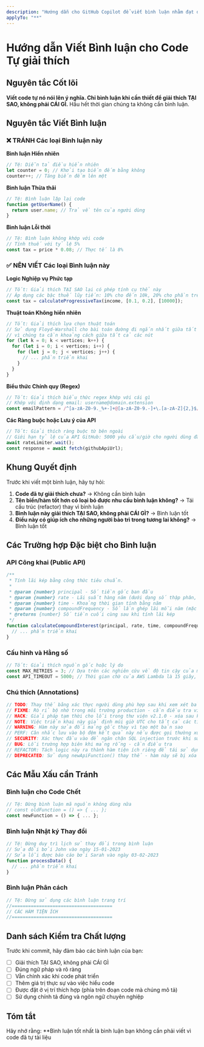 ```yaml
---
description: "Hướng dẫn cho GitHub Copilot để viết bình luận nhằm đạt được code tự giải thích với ít bình luận hơn. Các ví dụ bằng JavaScript nhưng nó sẽ hoạt động trên bất kỳ ngôn ngữ nào có bình luận."
applyTo: "**"
---
```


# Hướng dẫn Viết Bình luận cho Code Tự giải thích

## Nguyên tắc Cốt lõi

**Viết code tự nó nói lên ý nghĩa. Chỉ bình luận khi cần thiết để giải thích TẠI SAO, không phải CÁI GÌ.**
Hầu hết thời gian chúng ta không cần bình luận.

## Nguyên tắc Viết Bình luận

### ❌ TRÁNH Các loại Bình luận này

**Bình luận Hiển nhiên**

```javascript
// Tệ: Diễn tả điều hiển nhiên
let counter = 0; // Khởi tạo biến đếm bằng không
counter++; // Tăng biến đếm lên một
```

**Bình luận Thừa thãi**

```javascript
// Tệ: Bình luận lặp lại code
function getUserName() {
  return user.name; // Trả về tên của người dùng
}
```

**Bình luận Lỗi thời**

```javascript
// Tệ: Bình luận không khớp với code
// Tính thuế với tỷ lệ 5%
const tax = price * 0.08; // Thực tế là 8%
```

### ✅ NÊN VIẾT Các loại Bình luận này

**Logic Nghiệp vụ Phức tạp**

```javascript
// Tốt: Giải thích TẠI SAO lại có phép tính cụ thể này
// Áp dụng các bậc thuế lũy tiến: 10% cho đến 10k, 20% cho phần trên
const tax = calculateProgressiveTax(income, [0.1, 0.2], [10000]);
```

**Thuật toán Không hiển nhiên**

```javascript
// Tốt: Giải thích lựa chọn thuật toán
// Sử dụng Floyd-Warshall cho bài toán đường đi ngắn nhất giữa tất cả các cặp đỉnh
// vì chúng ta cần khoảng cách giữa tất cả các nút
for (let k = 0; k < vertices; k++) {
  for (let i = 0; i < vertices; i++) {
    for (let j = 0; j < vertices; j++) {
      // ... phần triển khai
    }
  }
}
```

**Biểu thức Chính quy (Regex)**

```javascript
// Tốt: Giải thích biểu thức regex khớp với cái gì
// Khớp với định dạng email: username@domain.extension
const emailPattern = /^[a-zA-Z0-9._%+-]+@[a-zA-Z0-9.-]+\.[a-zA-Z]{2,}$/;
```

**Các Ràng buộc hoặc Lưu ý của API**

```javascript
// Tốt: Giải thích ràng buộc từ bên ngoài
// Giới hạn tỷ lệ của API GitHub: 5000 yêu cầu/giờ cho người dùng đã xác thực
await rateLimiter.wait();
const response = await fetch(githubApiUrl);
```

## Khung Quyết định

Trước khi viết một bình luận, hãy tự hỏi:

1.  **Code đã tự giải thích chưa?** → Không cần bình luận
2.  **Tên biến/hàm tốt hơn có loại bỏ được nhu cầu bình luận không?** → Tái cấu trúc (refactor) thay vì bình luận
3.  **Bình luận này giải thích TẠI SAO, không phải CÁI GÌ?** → Bình luận tốt
4.  **Điều này có giúp ích cho những người bảo trì trong tương lai không?** → Bình luận tốt

## Các Trường hợp Đặc biệt cho Bình luận

### API Công khai (Public API)

```javascript
/**
 * Tính lãi kép bằng công thức tiêu chuẩn.
 *
 * @param {number} principal - Số tiền gốc ban đầu
 * @param {number} rate - Lãi suất hàng năm (dưới dạng số thập phân, ví dụ: 0.05 cho 5%)
 * @param {number} time - Khoảng thời gian tính bằng năm
 * @param {number} compoundFrequency - Số lần ghép lãi mỗi năm (mặc định: 1)
 * @returns {number} Số tiền cuối cùng sau khi tính lãi kép
 */
function calculateCompoundInterest(principal, rate, time, compoundFrequency = 1) {
  // ... phần triển khai
}
```

### Cấu hình và Hằng số

```javascript
// Tốt: Giải thích nguồn gốc hoặc lý do
const MAX_RETRIES = 3; // Dựa trên các nghiên cứu về độ tin cậy của mạng
const API_TIMEOUT = 5000; // Thời gian chờ của AWS Lambda là 15 giây, để lại khoảng đệm
```

### Chú thích (Annotations)

```javascript
// TODO: Thay thế bằng xác thực người dùng phù hợp sau khi xem xét bảo mật
// FIXME: Rò rỉ bộ nhớ trong môi trường production - cần điều tra việc quản lý kết nối
// HACK: Giải pháp tạm thời cho lỗi trong thư viện v2.1.0 - xóa sau khi nâng cấp
// NOTE: Việc triển khai này giả định múi giờ UTC cho tất cả các tính toán
// WARNING: Hàm này sửa đổi mảng gốc thay vì tạo một bản sao
// PERF: Cân nhắc lưu vào bộ đệm kết quả này nếu được gọi thường xuyên trong các đoạn code nóng
// SECURITY: Xác thực đầu vào để ngăn chặn SQL injection trước khi sử dụng trong truy vấn
// BUG: Lỗi trường hợp biên khi mảng rỗng - cần điều tra
// REFACTOR: Tách logic này ra thành hàm tiện ích riêng để tái sử dụng
// DEPRECATED: Sử dụng newApiFunction() thay thế - hàm này sẽ bị xóa trong v3.0
```

## Các Mẫu Xấu cần Tránh

### Bình luận cho Code Chết

```javascript
// Tệ: Đừng bình luận mã nguồn không dùng nữa
// const oldFunction = () => { ... };
const newFunction = () => { ... };
```

### Bình luận Nhật ký Thay đổi

```javascript
// Tệ: Đừng duy trì lịch sử thay đổi trong bình luận
// Sửa đổi bởi John vào ngày 15-01-2023
// Sửa lỗi được báo cáo bởi Sarah vào ngày 03-02-2023
function processData() {
  // ... phần triển khai
}
```

### Bình luận Phân cách

```javascript
// Tệ: Đừng sử dụng các bình luận trang trí
//=====================================
// CÁC HÀM TIỆN ÍCH
//=====================================
```

## Danh sách Kiểm tra Chất lượng

Trước khi commit, hãy đảm bảo các bình luận của bạn:

- [ ] Giải thích TẠI SAO, không phải CÁI GÌ
- [ ] Đúng ngữ pháp và rõ ràng
- [ ] Vẫn chính xác khi code phát triển
- [ ] Thêm giá trị thực sự vào việc hiểu code
- [ ] Được đặt ở vị trí thích hợp (phía trên đoạn code mà chúng mô tả)
- [ ] Sử dụng chính tả đúng và ngôn ngữ chuyên nghiệp

## Tóm tắt

Hãy nhớ rằng: \*\*Bình luận tốt nhất là bình luận bạn không cần phải viết vì code đã tự tài liệu
